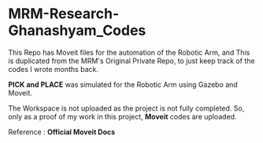 # MRM-Research-Ghanashyam_Codes

This Repo has Moveit files for the automation of the Robotic Arm, and This is duplicated from the MRM's Original Private Repo, to just keep track of the codes I wrote months back.

**PICK and PLACE** was simulated for the Robotic Arm using Gazebo and Moveit.

The Workspace is not uploaded as the project is not fully completed. So, only as a proof of my work in this project, **Moveit** codes are uploaded.

Reference : **Official Moveit Docs**
